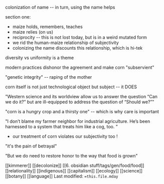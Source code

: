 colonization of name -- in turn, using the name helps

section one:
 - maize holds, remembers, teaches
 - maize relies (on us)
 - reciprocity -- this is not lost today, but is in a weird mutated form
 - we rid the human-maize relationship of subjectivity
 - colonizing the name discounts this relationship, which is hi-tek	


diversity vs uniformity is a theme

modern practices dishonor the agreement and make corn "subservient"

"genetic integrity" -- raping of the mother

corn itself is not just technological object but subject -- it DOES

"Western science and its worldview allow us to answer the question “Can we do it?” but are ill-equipped to address the question of “Should we?”"

"corn is a hungry crop and a thirsty one" -- which is why care is important

"I don’t blame my farmer neighbor for industrial agriculture. He’s been harnessed to a system that treats him like a cog, too. "
 - our treatment of corn violates our subjectivity too !

"it's the pain of betrayal"

"But we do need to restore honor to the way that food is grown"


[[kimmerer]]
[[decolonize]]
[[6. obsidian stuff/tags/gen/food/food]]
[[relationality]]
[[indigenous]]
[[capitalism]]
[[ecology]]
[[science]]
[[botany]]
[[language]]
Last modified: `=this.file.mday`